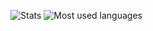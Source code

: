 ![Stats](https://github-readme-stats.vercel.app/api?username=AntoineTSIO&show_icons=true&theme=outrun)
![Most used languages](https://github-readme-stats.vercel.app/api/top-langs/?username=AntoineTSIO&theme=outrun&show_icons=true)
